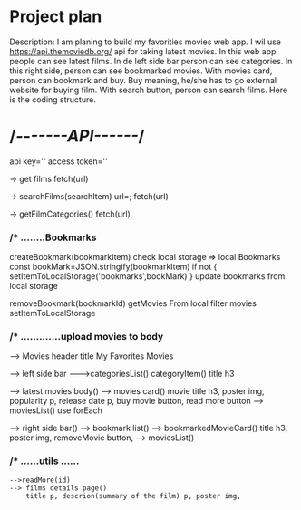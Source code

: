 # Project plan

Description:
I am planing to build my favorities movies web app. 
I wil use https://api.themoviedb.org/ api for taking latest movies. 
In this web app people can see latest films. In de left side bar person can see categories. In this right side, person can see bookmarked movies. 
With movies card, person can bookmark and buy. Buy meaning, he/she has to go external website for buying film. 
With search button, person can search films.
Here is the coding structure. 

# /*-------API------*/

api key=''
access token=''

-> get films
    fetch(url)

-> searchFilms(searchItem)
    url=;
    fetch(url)

-> getFilmCategories()
    fetch(url)

### /* ........Bookmarks

createBookmark(bookmarkItem)
    check local storage => local Bookmarks
    const bookMark=JSON.stringify(bookmarkItem)
    if not {
        setItemToLocalStorage('bookmarks',bookMark)
    }
    update bookmarks from local storage

removeBookmark(bookmarkId)
    getMovies From local
    filter movies
    setItemToLocalStorage

### /* .............upload movies to body

--> Movies header
    title My Favorites Movies

--> left side bar
    --->categoriesList()
        categoryItem()
            title h3

--> latest movies body()
    --> movies card()
        movie title h3, poster img, popularity p, release date p, buy movie button, read more button
    --> moviesList()
        use forEach

--> right side bar()
    --> bookmark list()
        --> bookmarkedMovieCard()
            title h3, poster img, removeMovie button, 
        --> moviesList()

### /* ......utils ......

    -->readMore(id)
    --> films details page()
        title p, descrion(summary of the film) p, poster img, 